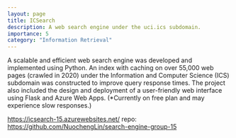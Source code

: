 ```yaml
---
layout: page
title: ICSearch
description: A web search engine under the uci.ics subdomain.
importance: 5
category: "Information Retrieval"
---
```


A scalable and efficient web search engine was developed and implemented using Python. An index with caching on over 55,000 web pages (crawled in 2020) under the Information and Computer Science (ICS) subdomain was constructed to improve query response times. The project also included the design and deployment of a user-friendly web interface using Flask and Azure Web Apps. (\*Currently on free plan and may experience slow responses.)

https://icsearch-15.azurewebsites.net/
repo: https://github.com/NuochengLin/search-engine-group-15
